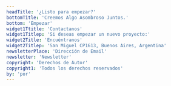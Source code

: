 ```yaml
---
headTitle: '¿Listo para empezar?'
bottomTitle: 'Creemos Algo Asombroso Juntos.'
bottom: 'Empezar'
widget1Ttitle: 'Contactanos'
widget1Titlep: 'Si deseas empezar un nuevo proyecto:'
widget2Title: 'Encuéntranos'
widget2Titlep: 'San Miguel CP1613, Buenos Aires, Argentina'
newsletterPlace: 'Dirección de Email'
newsletter: 'Newsletter'
copyright: 'Derechos de Autor'
copyright1: 'Todos los derechos reservados'
by: 'por'
---
```

